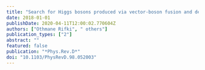 ```yaml
---
title: "Search for Higgs bosons produced via vector-boson fusion and decaying into bottom quark pairs in $sqrts = 13$ $mathrmTeV$ $pp$ collisions with the ATLAS detector"
date: 2018-01-01
publishDate: 2020-04-11T12:00:02.770604Z
authors: ["Othmane Rifki", " others"]
publication_types: ["2"]
abstract: ""
featured: false
publication: "*Phys.Rev.D*"
doi: "10.1103/PhysRevD.98.052003"
---
```


